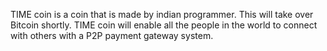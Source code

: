 TIME coin is a coin that is made by indian programmer. This will take over Bitcoin shortly. TIME coin will enable all the people in the world to connect with others with a P2P payment gateway system.
